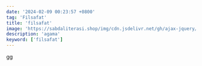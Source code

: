 ```yaml
---
date: '2024-02-09 00:23:57 +0800'
tag: 'Filsafat'
title: 'filsafat'
image: 'https://sabdaliterasi.shop/img/cdn.jsdelivr.net/gh/ajax-jquery/asset.sabdaliterasi.shop@main/images/menapaki-jejak-ideologi-pendidikan-negara-dan-masyarakat-di-indonesia.jpg'
description: 'agama'
keyword: ['filsafat']
---
```

<p>gg</p>